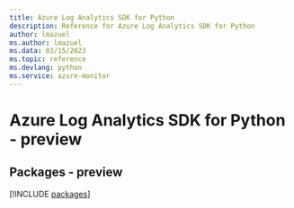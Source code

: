```yaml
---
title: Azure Log Analytics SDK for Python
description: Reference for Azure Log Analytics SDK for Python
author: lmazuel
ms.author: lmazuel
ms.data: 03/15/2023
ms.topic: reference
ms.devlang: python
ms.service: azure-monitor
---
```

# Azure Log Analytics SDK for Python - preview
## Packages - preview
[!INCLUDE [packages](log-analytics-index.md)]